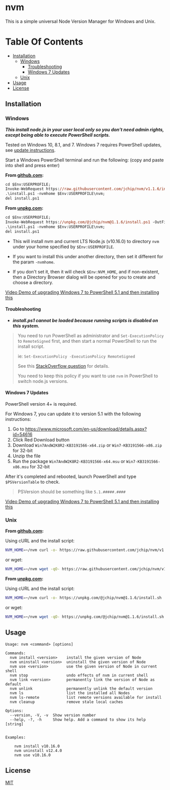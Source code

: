 # nvm

This is a simple universal Node Version Manager for Windows and Unix.

# Table Of Contents

- [Installation](#installation)
  - [Windows](#windows)
    - [Troubleshooting](#troubleshooting)
    - [Windows 7 Updates](#windows-7-updates)
  - [Unix](#unix)
- [Usage](#usage)
- [License](#license)

## Installation

### Windows

***This install node.js in your user local only so you don't need admin rights, except being able to execute PowerShell scripts.***

Tested on Windows 10, 8.1, and 7. Windows 7 requires PowerShell updates, see [update instructions](#windows-7-updates).

Start a Windows PowerShell terminal and run the following: (copy and paste into shell and press enter)

**From [github.com](https://www.github.com/jchip/nvm):**

```ps
cd $Env:USERPROFILE;
Invoke-WebRequest https://raw.githubusercontent.com/jchip/nvm/v1.1.6/install.ps1 -OutFile install.ps1;
.\install.ps1 -nvmhome $Env:USERPROFILE\nvm;
del install.ps1
```

**From [unpkg.com](https://unpkg.com):**

```ps
cd $Env:USERPROFILE;
Invoke-WebRequest https://unpkg.com/@jchip/nvm@1.1.6/install.ps1 -OutFile install.ps1;
.\install.ps1 -nvmhome $Env:USERPROFILE\nvm;
del install.ps1
```

- This will install nvm and current LTS Node.js (v10.16.0) to directory `nvm` under your home specified by `$Env:USERPROFILE`.

- If you want to install this under another directory, then set it different for the param `-nvmhome`.

- If you don't set it, then it will check `$Env:NVM_HOME`, and if non-existent, then a Directory Browser dialog will be opened for you to create and choose a directory.

[Video Demo of upgrading Windows 7 to PowerShell 5.1 and then installing this](https://youtu.be/BFYcXLS5R_4)

#### Troubleshooting

- **_install.ps1 cannot be loaded because running scripts is disabled on this system._**

> You need to run PowerShell as administrator and `Set-ExecutionPolicy` to `RemoteSigned` first, and then start a normal PowerShell to run the install script.
>
> ie: `Set-ExecutionPolicy -ExecutionPolicy RemoteSigned`
>
> See this [StackOverflow question](https://stackoverflow.com/questions/4037939/powershell-says-execution-of-scripts-is-disabled-on-this-system) for details.
>
> You need to keep this policy if you want to use `nvm` in PowerShell to switch node.js versions.

#### Windows 7 Updates

PowerShell version 4+ is required.

For Windows 7, you can update it to version 5.1 with the following instructions:

1. Go to <https://www.microsoft.com/en-us/download/details.aspx?id=54616>
2. Click Red Download button
3. Download `Win7AndW2K8R2-KB3191566-x64.zip` or `Win7-KB3191566-x86.zip` for 32-bit
4. Unzip the file
5. Run the package `Win7AndW2K8R2-KB3191566-x64.msu` or `Win7-KB3191566-x86.msu` for 32-bit

After it's completed and rebooted, launch PowerShell and type `$PSVersionTable` to check.

> PSVersion should be something like `5.1.#####.####`

[Video Demo of upgrading Windows 7 to PowerShell 5.1 and then installing this](https://youtu.be/BFYcXLS5R_4)

### Unix


**From [github.com](https://www.github.com/jchip/nvm):**

Using cURL and the install script:

```bash
NVM_HOME=~/nvm curl -o- https://raw.githubusercontent.com/jchip/nvm/v1.1.6/install.sh | bash
```

or wget:

```bash
NVM_HOME=~/nvm wget -qO- https://raw.githubusercontent.com/jchip/nvm/v1.1.6/install.sh | bash
```

**From [unpkg.com](https://unpkg.com):**

Using cURL and the install script:

```bash
NVM_HOME=~/nvm curl -o- https://unpkg.com/@jchip/nvm@1.1.6/install.sh | bash
```

or wget:

```bash
NVM_HOME=~/nvm wget -qO- https://unpkg.com/@jchip/nvm@1.1.6/install.sh | bash
```


## Usage

```
Usage: nvm <command> [options]

Commands:
  nvm install <version>    install the given version of Node
  nvm uninstall <version>  uninstall the given version of Node
  nvm use <version>        use the given version of Node in current shell
  nvm stop                 undo effects of nvm in current shell
  nvm link <version>       permanently link the version of Node as default
  nvm unlink               permanently unlink the default version
  nvm ls                   list the installed all Nodes
  nvm ls-remote            list remote versions available for install
  nvm cleanup              remove stale local caches

Options:
  --version, -V, -v  Show version number
  --help, -?, -h     Show help. Add a command to show its help          [string]


Examples:

    nvm install v10.16.0
    nvm uninstall v12.4.0
    nvm use v10.16.0
```

## License

[MIT](http://www.opensource.org/licenses/MIT)
